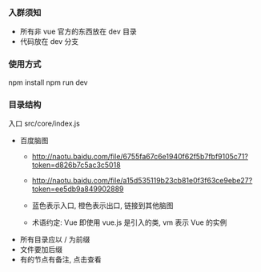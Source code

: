 
### 入群须知
- 所有非 vue 官方的东西放在 dev 目录
- 代码放在 dev 分支

### 使用方式
npm install
npm run dev

### 目录结构
入口 src/core/index.js 
- 百度脑图
    - http://naotu.baidu.com/file/6755fa67c6e1940f62f5b7fbf9105c71?token=d826b7c5ac3c5018
    - http://naotu.baidu.com/file/a15d535119b23cb81e0f3f63ce9ebe27?token=ee5db9a849902889

    - 蓝色表示入口, 橙色表示出口, 链接到其他脑图
    - 术语约定: Vue 即使用 vue.js 是引入的类, vm 表示 Vue 的实例
- 所有目录应以 /  为前缀
- 文件要加后缀
- 有的节点有备注, 点击查看
